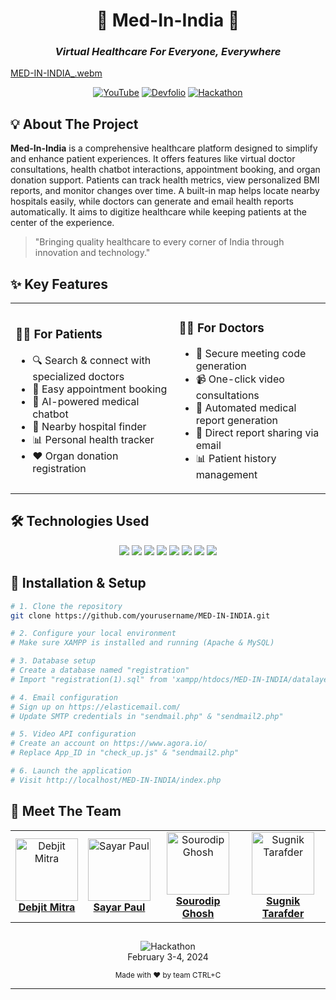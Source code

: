 # <div align="center">🌟 Med-In-India 🌟</div>
### <div align="center">*Virtual Healthcare For Everyone, Everywhere*</div>


[MED-IN-INDIA_.webm](https://github.com/user-attachments/assets/41b41343-64a4-4740-8bc8-081527764170)


<div align="center">
  
[![YouTube](https://img.shields.io/badge/Watch_Demo-FF0000?style=for-the-badge&logo=youtube&logoColor=white)](https://www.youtube.com/watch?v=oQ-4SDWHNTQ)
[![Devfolio](https://img.shields.io/badge/View_on_Devfolio-003E54?style=for-the-badge&logo=devfolio&logoColor=white)](https://devfolio.co/projects/medinindia-47e0)
[![Hackathon](https://img.shields.io/badge/Diversion_2k24-6236FF?style=for-the-badge&logo=hackathon&logoColor=white)](#)
  
</div>

## 💡 About The Project

**Med-In-India** is a comprehensive healthcare platform designed to simplify and enhance patient experiences. It offers features like virtual doctor consultations, health chatbot interactions, appointment booking, and organ donation support. Patients can track health metrics, view personalized BMI reports, and monitor changes over time. A built-in map helps locate nearby hospitals easily, while doctors can generate and email health reports automatically. It aims to digitize healthcare while keeping patients at the center of the experience.

> "Bringing quality healthcare to every corner of India through innovation and technology."

## ✨ Key Features

<table>
  <tr>
    <td>
      <h3>👨‍⚕️ For Patients</h3>
      <ul>
        <li>🔍 Search & connect with specialized doctors</li>
        <li>📅 Easy appointment booking</li>
        <li>🤖 AI-powered medical chatbot</li>
        <li>🏥 Nearby hospital finder</li>
        <li>📊 Personal health tracker</li>
        <li>❤️ Organ donation registration</li>
      </ul>
    </td>
    <td>
      <h3>👩‍⚕️ For Doctors</h3>
      <ul>
        <li>🔑 Secure meeting code generation</li>
        <li>📹 One-click video consultations</li>
        <li>📝 Automated medical report generation</li>
        <li>📧 Direct report sharing via email</li>
        <li>📊 Patient history management</li>
      </ul>
    </td>
  </tr>
</table>

## 🛠️ Technologies Used

<div align="center">
  
  <img src="https://img.shields.io/badge/HTML5-E34F26?style=for-the-badge&logo=html5&logoColor=white" />
  <img src="https://img.shields.io/badge/CSS3-1572B6?style=for-the-badge&logo=css3&logoColor=white" />
  <img src="https://img.shields.io/badge/JavaScript-F7DF1E?style=for-the-badge&logo=javascript&logoColor=black" />
  <img src="https://img.shields.io/badge/PHP-777BB4?style=for-the-badge&logo=php&logoColor=white" />

  <img src="https://img.shields.io/badge/MySQL-00758F?style=for-the-badge&logo=mysql&logoColor=white" />
  <img src="https://img.shields.io/badge/WebRTC-333333?style=for-the-badge&logo=webrtc&logoColor=white" />
  <img src="https://img.shields.io/badge/Agora.io-009FFF?style=for-the-badge&logo=Agora&logoColor=white" />
  <img src="https://img.shields.io/badge/GSAP-88CE02?style=for-the-badge&logo=greensock&logoColor=black" />

</div>

## 🚀 Installation & Setup

```bash
# 1. Clone the repository
git clone https://github.com/yourusername/MED-IN-INDIA.git

# 2. Configure your local environment
# Make sure XAMPP is installed and running (Apache & MySQL)

# 3. Database setup
# Create a database named "registration" 
# Import "registration(1).sql" from 'xampp/htdocs/MED-IN-INDIA/datalayer/SQL DATABASE EXPORT'

# 4. Email configuration
# Sign up on https://elasticemail.com/
# Update SMTP credentials in "sendmail.php" & "sendmail2.php"

# 5. Video API configuration
# Create an account on https://www.agora.io/
# Replace App_ID in "check_up.js" & "sendmail2.php"

# 6. Launch the application
# Visit http://localhost/MED-IN-INDIA/index.php
```

## 👥 Meet The Team

<div align="center">
  <table>
    <tr>
      <td align="center">
        <a href="https://github.com/debjitmitra000">
          <img src="https://github.com/debjitmitra000.png" width="100px" alt="Debjit Mitra"/>
          <br/>
          <b>Debjit Mitra</b>
        </a>
      </td>
      <td align="center">
        <a href="https://github.com/Sayar-21223">
          <img src="https://github.com/Sayar-21223.png" width="100px" alt="Sayar Paul"/>
          <br/>
          <b>Sayar Paul</b>
        </a>
      </td>
      <td align="center">
        <a href="https://github.com/RajSourodip">
          <img src="https://github.com/RajSourodip.png" width="100px" alt="Sourodip Ghosh"/>
          <br/>
          <b>Sourodip Ghosh</b>
        </a>
      </td>
      <td align="center">
        <a href="https://github.com/ArjoSugnik">
          <img src="https://github.com/ArjoSugnik.png" width="100px" alt="Sugnik Tarafder"/>
          <br/>
          <b>Sugnik Tarafder</b>
        </a>
      </td>
    </tr>
  </table>
</div>

## 

<div align="center">
  <img src="https://img.shields.io/badge/Created_at-Diversion_2k24-6236FF?style=for-the-badge" alt="Hackathon"/>
  <br>February 3-4, 2024</p>
  <sub>Made with ❤️ by team CTRL+C</sub>
</div>

---
